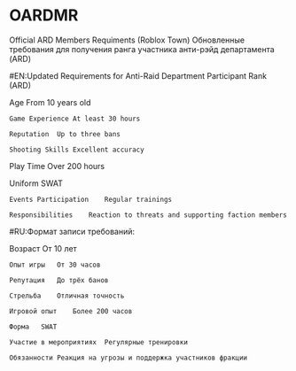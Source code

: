# OARDMR
Official ARD Members Requiments (Roblox Town)
Обновленные требования для получения ранга участника анти-рэйд департамента (ARD)

#EN:Updated Requirements for Anti-Raid Department Participant Rank (ARD)
	
 Age	From 10 years old
 
	Game Experience	At least 30 hours
 
	Reputation	Up to three bans
 
	Shooting Skills	Excellent accuracy
 
  Play Time	Over 200 hours
  
  Uniform	SWAT
  
	Events Participation	Regular trainings
 
	Responsibilities	Reaction to threats and supporting faction members

#RU:Формат записи требований:
	
 Возраст	От 10 лет
 
	Опыт игры	От 30 часов
 
	Репутация	До трёх банов
 
	Стрельба	Отличная точность
 
	Игровой опыт	Более 200 часов
 
	Форма	SWAT
 
	Участие в мероприятиях	Регулярные тренировки
 
	Обязанности	Реакция на угрозы и поддержка участников фракции
